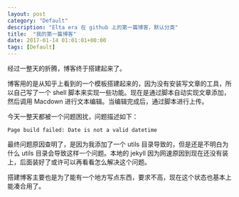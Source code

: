 ```yaml
---
layout: post
category: "Default"
description: "Elta era 在 github 上的第一篇博客，默认分类"
title:  "我的第一篇博客"
date: 2017-01-14 01:01:01+00:00
tags: [Default]
---
```


经过一整天的折腾，博客终于搭建起来了。

博客用的是从知乎上看到的一个模板搭建起来的，因为没有安装写文章的工具，所以自己写了一个 shell 脚本来实现一些功能。现在是通过脚本自动实现文章添加，然后调用 Macdown 进行文本编辑。当编辑完成后，通过脚本进行上传。

今天一整天都被一个问题困扰，问题描述如下：

```
Page build failed: Date is not a valid datetime
```

最终问题原因查明了，是因为我添加了一个 utils 目录导致的，但是还是不明白为什么 utils 目录会导致这样一个问题。本地的 jekyll 因为网速原因到现在还没有装上，后面装好了或许可以再看看怎么解决这个问题。

搭建博客主要也是为了能有一个地方写点东西，要求不高，现在这个状态也基本上能凑合用了。
